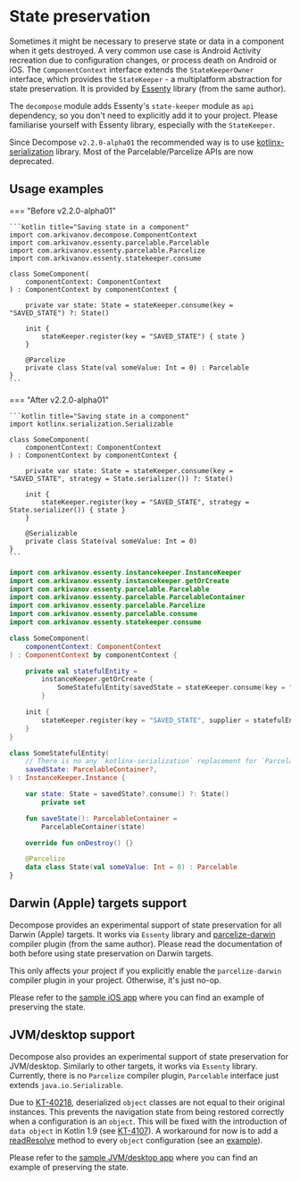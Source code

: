 # State preservation

Sometimes it might be necessary to preserve state or data in a component when it gets destroyed. A very common use case is Android Activity recreation due to configuration changes, or process death on Android or iOS. The `ComponentContext` interface extends the `StateKeeperOwner` interface, which provides the `StateKeeper` - a multiplatform abstraction for state preservation. It is provided by [Essenty](https://github.com/arkivanov/Essenty) library (from the same author).

The `decompose` module adds Essenty's `state-keeper` module as `api` dependency, so you don't need to explicitly add it to your project. Please familiarise yourself with Essenty library, especially with the `StateKeeper`.

Since Decompose `v2.2.0-alpha01` the recommended way is to use [kotlinx-serialization](https://github.com/Kotlin/kotlinx.serialization) library. Most of the Parcelable/Parcelize APIs are now deprecated.

## Usage examples

=== "Before v2.2.0-alpha01"

    ```kotlin title="Saving state in a component"
    import com.arkivanov.decompose.ComponentContext
    import com.arkivanov.essenty.parcelable.Parcelable
    import com.arkivanov.essenty.parcelable.Parcelize
    import com.arkivanov.essenty.statekeeper.consume
    
    class SomeComponent(
        componentContext: ComponentContext
    ) : ComponentContext by componentContext {
    
        private var state: State = stateKeeper.consume(key = "SAVED_STATE") ?: State()
    
        init {
            stateKeeper.register(key = "SAVED_STATE") { state }
        }
    
        @Parcelize
        private class State(val someValue: Int = 0) : Parcelable
    }
    ```

=== "After v2.2.0-alpha01"

    ```kotlin title="Saving state in a component"
    import kotlinx.serialization.Serializable
    
    class SomeComponent(
        componentContext: ComponentContext
    ) : ComponentContext by componentContext {
    
        private var state: State = stateKeeper.consume(key = "SAVED_STATE", strategy = State.serializer()) ?: State()
    
        init {
            stateKeeper.register(key = "SAVED_STATE", strategy = State.serializer()) { state }
        }
    
        @Serializable
        private class State(val someValue: Int = 0)
    }
    ```

```kotlin title="Saving state of a retained instance"
import com.arkivanov.essenty.instancekeeper.InstanceKeeper
import com.arkivanov.essenty.instancekeeper.getOrCreate
import com.arkivanov.essenty.parcelable.Parcelable
import com.arkivanov.essenty.parcelable.ParcelableContainer
import com.arkivanov.essenty.parcelable.Parcelize
import com.arkivanov.essenty.parcelable.consume
import com.arkivanov.essenty.statekeeper.consume

class SomeComponent(
    componentContext: ComponentContext
) : ComponentContext by componentContext {

    private val statefulEntity =
        instanceKeeper.getOrCreate {
            SomeStatefulEntity(savedState = stateKeeper.consume(key = "SAVED_STATE"))
        }

    init {
        stateKeeper.register(key = "SAVED_STATE", supplier = statefulEntity::saveState)
    }
}

class SomeStatefulEntity(
    // There is no any `kotlinx-serialization` replacement for `ParcelableContainer` currently, please continue using it until v3.0
    savedState: ParcelableContainer?,
) : InstanceKeeper.Instance {

    var state: State = savedState?.consume() ?: State()
        private set

    fun saveState(): ParcelableContainer =
        ParcelableContainer(state)

    override fun onDestroy() {}

    @Parcelize
    data class State(val someValue: Int = 0) : Parcelable
}
```

## Darwin (Apple) targets support

Decompose provides an experimental support of state preservation for all Darwin (Apple) targets. It works via `Essenty` library and [parcelize-darwin](https://github.com/arkivanov/parcelize-darwin) compiler plugin (from the same author). Please read the documentation of both before using state preservation on Darwin targets.

This only affects your project if you explicitly enable the `parcelize-darwin` compiler plugin in your project. Otherwise, it's just no-op.

Please refer to the [sample iOS app](https://github.com/arkivanov/Decompose/blob/master/sample/app-ios/app-ios/app_iosApp.swift) where you can find an example of preserving the state.

## JVM/desktop support

Decompose also provides an experimental support of state preservation for JVM/desktop. Similarly to other targets, it works via `Essenty` library. Currently, there is no `Parcelize` compiler plugin, `Parcelable` interface just extends `java.io.Serializable`.

Due to [KT-40218](https://youtrack.jetbrains.com/issue/KT-40218), deserialized `object` classes are not equal to their original instances. This prevents the navigation state from being restored correctly when a configuration is an `object`. This will be fixed with the introduction of `data object` in Kotlin 1.9 (see [KT-4107](https://youtrack.jetbrains.com/issue/KT-4107)). A workaround for now is to add a [readResolve](https://docs.oracle.com/javase/7/docs/platform/serialization/spec/input.html#5903) method to every `object` configuration (see an [example](https://github.com/arkivanov/Decompose/blob/master/sample/shared/shared/src/commonMain/kotlin/com/arkivanov/sample/shared/root/DefaultRootComponent.kt)).

Please refer to the [sample JVM/desktop app](https://github.com/arkivanov/Decompose/blob/master/sample/app-desktop/src/jvmMain/kotlin/com/arkivanov/sample/app/Main.kt) where you can find an example of preserving the state.
